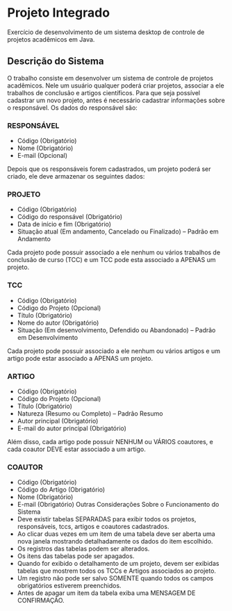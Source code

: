 # Projeto Integrado
Exercício de desenvolvimento de um sistema desktop de controle de projetos acadêmicos em Java.

## Descrição do Sistema
O trabalho consiste em desenvolver um sistema de controle de projetos acadêmicos. Nele
um usuário qualquer poderá criar projetos, associar a ele trabalhos de conclusão e artigos
científicos.
Para que seja possível cadastrar um novo projeto, antes é necessário cadastrar informações
sobre o responsável. Os dados do responsável são:

### RESPONSÁVEL
- Código (Obrigatório)
- Nome (Obrigatório)
- E-mail (Opcional)

Depois que os responsáveis forem cadastrados, um projeto poderá ser criado, ele deve
armazenar os seguintes dados:

### PROJETO

- Código (Obrigatório)
- Código do responsável (Obrigatório)
- Data de início e fim (Obrigatório)
- Situação atual (Em andamento, Cancelado ou Finalizado) – Padrão em Andamento

Cada projeto pode possuir associado a ele nenhum ou vários trabalhos de conclusão de curso
(TCC) e um TCC pode esta associado a APENAS um projeto.

### TCC
- Código (Obrigatório)
- Código do Projeto (Opcional)
- Título (Obrigatório)
- Nome do autor (Obrigatório)
- Situação (Em desenvolvimento, Defendido ou Abandonado) – Padrão em Desenvolvimento

Cada projeto pode possuir associado a ele nenhum ou vários artigos e um artigo pode estar
associado a APENAS um projeto.

### ARTIGO
- Código (Obrigatório)
- Código do Projeto (Opcional)
- Título (Obrigatório)
- Natureza (Resumo ou Completo) – Padrão Resumo
- Autor principal (Obrigatório)
- E-mail do autor principal (Obrigatório)

Além disso, cada artigo pode possuir NENHUM ou VÁRIOS coautores, e cada coautor
DEVE estar associado a um artigo.

### COAUTOR
- Código (Obrigatório)
- Código do Artigo (Obrigatório)
- Nome (Obrigatório)
- E-mail (Obrigatório)
Outras Considerações Sobre o Funcionamento do Sistema
- Deve existir tabelas SEPARADAS para exibir todos os projetos, responsáveis, tccs, artigos e
coautores cadastrados.
- Ao clicar duas vezes em um item de uma tabela deve ser aberta uma nova janela mostrando
detalhadamente os dados do item escolhido.
- Os registros das tabelas podem ser alterados.
- Os itens das tabelas pode ser apagados.
- Quando for exibido o detalhamento de um projeto, devem ser exibidas tabelas que mostrem todos
os TCCs e Artigos associados ao projeto.
- Um registro não pode ser salvo SOMENTE quando todos os campos obrigatórios estiverem
preenchidos.
- Antes de apagar um item da tabela exiba uma MENSAGEM DE CONFIRMAÇÃO.
